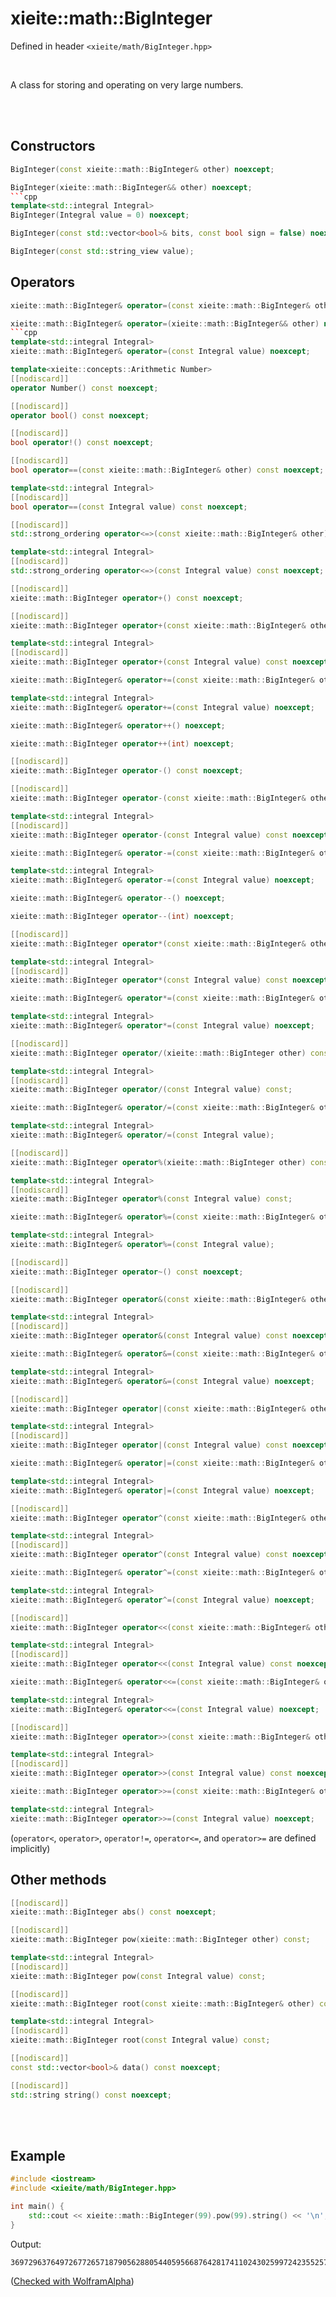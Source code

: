 # xieite::math::BigInteger
Defined in header `<xieite/math/BigInteger.hpp>`

<br/>

A class for storing and operating on very large numbers.

<br/><br/>

## Constructors
```cpp
BigInteger(const xieite::math::BigInteger& other) noexcept;
```
```cpp
BigInteger(xieite::math::BigInteger&& other) noexcept;
```cpp
template<std::integral Integral>
BigInteger(Integral value = 0) noexcept;
```
```cpp
BigInteger(const std::vector<bool>& bits, const bool sign = false) noexcept;
```
```cpp
BigInteger(const std::string_view value);
```

## Operators
```cpp
xieite::math::BigInteger& operator=(const xieite::math::BigInteger& other) noexcept;
```
```cpp
xieite::math::BigInteger& operator=(xieite::math::BigInteger&& other) noexcept;
```cpp
template<std::integral Integral>
xieite::math::BigInteger& operator=(const Integral value) noexcept;
```
```cpp
template<xieite::concepts::Arithmetic Number>
[[nodiscard]]
operator Number() const noexcept;
```
```cpp
[[nodiscard]]
operator bool() const noexcept;
```
```cpp
[[nodiscard]]
bool operator!() const noexcept;
```
```cpp
[[nodiscard]]
bool operator==(const xieite::math::BigInteger& other) const noexcept;
```
```cpp
template<std::integral Integral>
[[nodiscard]]
bool operator==(const Integral value) const noexcept;
```
```cpp
[[nodiscard]]
std::strong_ordering operator<=>(const xieite::math::BigInteger& other) const noexcept;
```
```cpp
template<std::integral Integral>
[[nodiscard]]
std::strong_ordering operator<=>(const Integral value) const noexcept;
```
```cpp
[[nodiscard]]
xieite::math::BigInteger operator+() const noexcept;
```
```cpp
[[nodiscard]]
xieite::math::BigInteger operator+(const xieite::math::BigInteger& other) const noexcept;
```
```cpp
template<std::integral Integral>
[[nodiscard]]
xieite::math::BigInteger operator+(const Integral value) const noexcept;
```
```cpp
xieite::math::BigInteger& operator+=(const xieite::math::BigInteger& other) noexcept;
```
```cpp
template<std::integral Integral>
xieite::math::BigInteger& operator+=(const Integral value) noexcept;
```
```cpp
xieite::math::BigInteger& operator++() noexcept;
```
```cpp
xieite::math::BigInteger operator++(int) noexcept;
```
```cpp
[[nodiscard]]
xieite::math::BigInteger operator-() const noexcept;
```
```cpp
[[nodiscard]]
xieite::math::BigInteger operator-(const xieite::math::BigInteger& other) const noexcept;
```
```cpp
template<std::integral Integral>
[[nodiscard]]
xieite::math::BigInteger operator-(const Integral value) const noexcept;
```
```cpp
xieite::math::BigInteger& operator-=(const xieite::math::BigInteger& other) noexcept;
```
```cpp
template<std::integral Integral>
xieite::math::BigInteger& operator-=(const Integral value) noexcept;
```
```cpp
xieite::math::BigInteger& operator--() noexcept;
```
```cpp
xieite::math::BigInteger operator--(int) noexcept;
```
```cpp
[[nodiscard]]
xieite::math::BigInteger operator*(const xieite::math::BigInteger& other) const noexcept;
```
```cpp
template<std::integral Integral>
[[nodiscard]]
xieite::math::BigInteger operator*(const Integral value) const noexcept;
```
```cpp
xieite::math::BigInteger& operator*=(const xieite::math::BigInteger& other) noexcept;
```
```cpp
template<std::integral Integral>
xieite::math::BigInteger& operator*=(const Integral value) noexcept;
```
```cpp
[[nodiscard]]
xieite::math::BigInteger operator/(xieite::math::BigInteger other) const;
```
```cpp
template<std::integral Integral>
[[nodiscard]]
xieite::math::BigInteger operator/(const Integral value) const;
```
```cpp
xieite::math::BigInteger& operator/=(const xieite::math::BigInteger& other);
```
```cpp
template<std::integral Integral>
xieite::math::BigInteger& operator/=(const Integral value);
```
```cpp
[[nodiscard]]
xieite::math::BigInteger operator%(xieite::math::BigInteger other) const;
```
```cpp
template<std::integral Integral>
[[nodiscard]]
xieite::math::BigInteger operator%(const Integral value) const;
```
```cpp
xieite::math::BigInteger& operator%=(const xieite::math::BigInteger& other);
```
```cpp
template<std::integral Integral>
xieite::math::BigInteger& operator%=(const Integral value);
```
```cpp
[[nodiscard]]
xieite::math::BigInteger operator~() const noexcept;
```
```cpp
[[nodiscard]]
xieite::math::BigInteger operator&(const xieite::math::BigInteger& other) const noexcept;
```
```cpp
template<std::integral Integral>
[[nodiscard]]
xieite::math::BigInteger operator&(const Integral value) const noexcept;
```
```cpp
xieite::math::BigInteger& operator&=(const xieite::math::BigInteger& other) noexcept;
```
```cpp
template<std::integral Integral>
xieite::math::BigInteger& operator&=(const Integral value) noexcept;
```
```cpp
[[nodiscard]]
xieite::math::BigInteger operator|(const xieite::math::BigInteger& other) const noexcept;
```
```cpp
template<std::integral Integral>
[[nodiscard]]
xieite::math::BigInteger operator|(const Integral value) const noexcept;
```
```cpp
xieite::math::BigInteger& operator|=(const xieite::math::BigInteger& other) noexcept;
```
```cpp
template<std::integral Integral>
xieite::math::BigInteger& operator|=(const Integral value) noexcept;
```
```cpp
[[nodiscard]]
xieite::math::BigInteger operator^(const xieite::math::BigInteger& other) const noexcept;
```
```cpp
template<std::integral Integral>
[[nodiscard]]
xieite::math::BigInteger operator^(const Integral value) const noexcept;
```
```cpp
xieite::math::BigInteger& operator^=(const xieite::math::BigInteger& other) noexcept;
```
```cpp
template<std::integral Integral>
xieite::math::BigInteger& operator^=(const Integral value) noexcept;
```
```cpp
[[nodiscard]]
xieite::math::BigInteger operator<<(const xieite::math::BigInteger& other) const noexcept;
```
```cpp
template<std::integral Integral>
[[nodiscard]]
xieite::math::BigInteger operator<<(const Integral value) const noexcept;
```
```cpp
xieite::math::BigInteger& operator<<=(const xieite::math::BigInteger& other) noexcept;
```
```cpp
template<std::integral Integral>
xieite::math::BigInteger& operator<<=(const Integral value) noexcept;
```
```cpp
[[nodiscard]]
xieite::math::BigInteger operator>>(const xieite::math::BigInteger& other) const noexcept;
```
```cpp
template<std::integral Integral>
[[nodiscard]]
xieite::math::BigInteger operator>>(const Integral value) const noexcept;
```
```cpp
xieite::math::BigInteger operator>>=(const xieite::math::BigInteger& other) noexcept;
```
```cpp
template<std::integral Integral>
xieite::math::BigInteger operator>>=(const Integral value) noexcept;
```
(`operator<`, `operator>`, `operator!=`, `operator<=`, and `operator>=` are defined implicitly)

## Other methods
```cpp
[[nodiscard]]
xieite::math::BigInteger abs() const noexcept;
```
```cpp
[[nodiscard]]
xieite::math::BigInteger pow(xieite::math::BigInteger other) const;
```
```cpp
template<std::integral Integral>
[[nodiscard]]
xieite::math::BigInteger pow(const Integral value) const;
```
```cpp
[[nodiscard]]
xieite::math::BigInteger root(const xieite::math::BigInteger& other) const;
```
```cpp
template<std::integral Integral>
[[nodiscard]]
xieite::math::BigInteger root(const Integral value) const;
```
```cpp
[[nodiscard]]
const std::vector<bool>& data() const noexcept;
```
```cpp
[[nodiscard]]
std::string string() const noexcept;
```

<br/><br/>

## Example
```cpp
#include <iostream>
#include <xieite/math/BigInteger.hpp>

int main() {
	std::cout << xieite::math::BigInteger(99).pow(99).string() << '\n';
}
```
Output:
```
369729637649726772657187905628805440595668764281741102430259972423552570455277523421410650010128232727940978889548326540119429996769494359451621570193644014418071060667659301384999779999159200499899
```
([Checked with WolframAlpha](https://www.wolframalpha.com/input?i=99^99))
